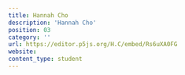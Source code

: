 ```yaml
---
title: Hannah Cho
description: 'Hannah Cho'
position: 03
category: ''
url: https://editor.p5js.org/H.C/embed/Rs6uXA0FG
website:
content_type: student
---
```

